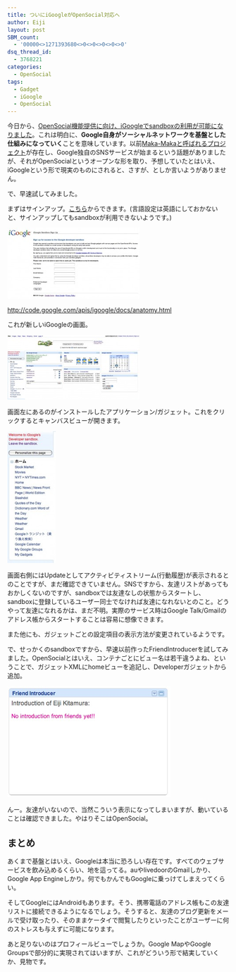 ```yaml
---
title: ついにiGoogleがOpenSocial対応へ
author: Eiji
layout: post
SBM_count:
  - '00000<>1271393680<>0<>0<>0<>0<>0'
dsq_thread_id:
  - 3768221
categories:
  - OpenSocial
tags:
  - Gadget
  - iGoogle
  - OpenSocial
---
```

今日から、<a href="http://jp.techcrunch.com/archives/20080421hints-of-igoogle-turning-into-its-own-social-network/" target="_blank">OpenSocial機能提供に向け、iGoogleでsandboxの利用が可能になりました</a>。これは明白に、**Google自身がソーシャルネットワークを基盤とした仕組みになっていく**ことを意味しています。以前<a href="http://jp.techcrunch.com/archives/googles-response-to-facebook-maka-maka/" target="_blank">Maka-Makaと呼ばれるプロジェクト</a>が存在し、Google独自のSNSサービスが始まるという話題がありましたが、それがOpenSocialというオープンな形を取り、予想していたとはいえ、iGoogleという形で現実のものにされると、さすが、としか言いようがありません。

で、早速試してみました。

まずはサインアップ。<a href="http://www.google.com/ig/sandbox" target="_blank">こちら</a>からできます。(言語設定は英語にしておかないと、サインアップしてもsandboxが利用できないようです。)

[<img class="alignnone size-medium wp-image-54" title="igoogle_signup" src="/images/2008/04/igoogle_signup-300x161.jpg" alt="" width="300" height="161" />][1]

<a href="http://code.google.com/apis/igoogle/docs/anatomy.html" target="_blank">http://code.google.com/apis/igoogle/docs/anatomy.html</a>

これが新しいiGoogleの画面。

[<img class="alignnone size-medium wp-image-52" title="igoogle_top" src="/images/2008/04/igoogle_top-300x147.jpg" alt="" width="300" height="147" />][2]

画面左にあるのがインストールしたアプリケーション/ガジェット。これをクリックするとキャンバスビューが開きます。

[<img class="alignnone size-medium wp-image-53" title="igoogle_navi" src="/images/2008/04/igoogle_navi-110x300.jpg" alt="" width="110" height="300" />][3]

画面右側にはUpdateとしてアクティビティストリーム(行動履歴)が表示されるとのことですが、まだ確認できていません。SNSですから、友達リストがあってもおかしくないのですが、sandboxでは友達なしの状態からスタートし、sandboxに登録しているユーザー同士でなければ友達になれないとのこと。どうやって友達になれるかは、まだ不明。実際のサービス時はGoogle Talk/Gmailのアドレス帳からスタートすることは容易に想像できます。

また他にも、ガジェットごとの設定項目の表示方法が変更されているようです。

で、せっかくのsandboxですから、早速以前作ったFriendIntroducerを試してみました。OpenSocialとはいえ、コンテナごとにビュー名は若干違うよね、ということで、ガジェットXMLにhomeビューを追記し、Developerガジェットから追加。

[<img class="alignnone size-full wp-image-55" title="igoogle_gadget" src="/images/2008/04/igoogle_gadget.jpg" alt="" width="370" height="253" />][4]

んー。友達がいないので、当然こういう表示になってしまいますが、動いていることは確認できました。やはりそこはOpenSocial。

## まとめ

あくまで基盤とはいえ、Googleは本当に恐ろしい存在です。すべてのウェブサービスを飲み込めるくらい、地を這ってる。auやlivedoorのGmailしかり、Google App Engineしかり。何でもかんでもGoogleに乗っけてしまえってくらい。

そしてGoogleにはAndroidもあります。そう、携帯電話のアドレス帳もこの友達リストに接続できるようになるでしょう。そうすると、友達のブログ更新をメールで受け取ったり、そのままケータイで閲覧したりといったことがユーザーに何のストレスも与えずに可能になります。

あと足りないのはプロフィールビューでしょうか。Google MapやGoogle Groupsで部分的に実現されてはいますが、これがどういう形で結実していくか、見物です。

 [1]: /images/2008/04/igoogle_signup.jpg
 [2]: /images/2008/04/igoogle_top.jpg
 [3]: /images/2008/04/igoogle_navi.jpg
 [4]: /images/2008/04/igoogle_gadget.jpg